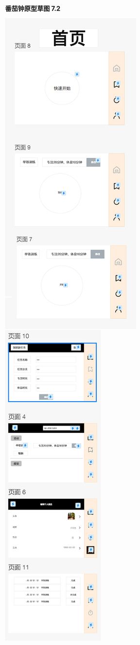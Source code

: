## 番茄钟原型草图         7.2


![图一](https://github.com/AndreaSharpe/TomatoClock/blob/Backend/sketch/%E5%B1%8F%E5%B9%95%E6%88%AA%E5%9B%BE%202024-07-02%20164003.png)
![图二](https://github.com/AndreaSharpe/TomatoClock/blob/Backend/sketch/%E5%B1%8F%E5%B9%95%E6%88%AA%E5%9B%BE%202024-07-02%20164020.png)
